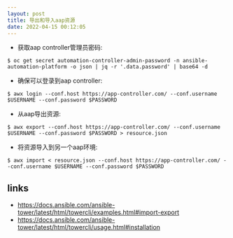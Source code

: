 ```yaml
---
layout: post
title: 导出和导入aap资源
date: 2022-04-15 00:12:05
---
```


- 获取aap controller管理员密码:

```
$ oc get secret automation-controller-admin-password -n ansible-automation-platform -o json | jq -r '.data.password' | base64 -d
```

- 确保可以登录到aap controller:

```
$ awx login --conf.host https://app-controller.com/ --conf.username $USERNAME --conf.password $PASSWORD
```

- 从aap导出资源:

```
$ awx export --conf.host https://app-controller.com/ --conf.username $USERNAME --conf.password $PASSWORD > resource.json
```

- 将资源导入到另一个aap环境:

```
$ awx import < resource.json --conf.host https://app-controller.com/ --conf.username $USERNAME --conf.password $PASSWORD
```

## links

- https://docs.ansible.com/ansible-tower/latest/html/towercli/examples.html#import-export
- https://docs.ansible.com/ansible-tower/latest/html/towercli/usage.html#installation
